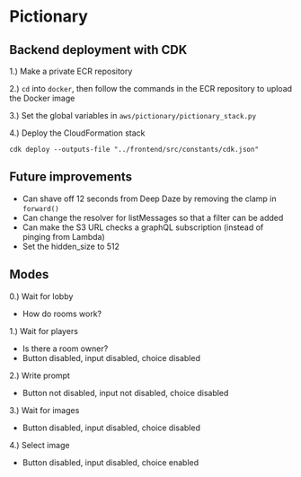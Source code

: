 # Pictionary

## Backend deployment with CDK

1.) Make a private ECR repository

2.) `cd` into `docker`, then follow the commands in the ECR repository to upload the Docker image

3.) Set the global variables in `aws/pictionary/pictionary_stack.py`

4.) Deploy the CloudFormation stack

```
cdk deploy --outputs-file "../frontend/src/constants/cdk.json"
```

## Future improvements

* Can shave off 12 seconds from Deep Daze by removing the clamp in `forward()`
* Can change the resolver for listMessages so that a filter can be added
* Can make the S3 URL checks a graphQL subscription (instead of pinging from Lambda)
* Set the hidden_size to 512

## Modes

0.) Wait for lobby

* How do rooms work?

1.) Wait for players

* Is there a room owner?
* Button disabled, input disabled, choice disabled

2.) Write prompt

* Button not disabled, input not disabled, choice disabled

3.) Wait for images

* Button disabled, input disabled, choice disabled

4.) Select image

* Button disabled, input disabled, choice enabled